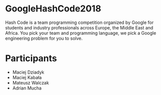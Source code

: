 # GoogleHashCode2018
Hash Code is a team programming competition organized by Google for students and industry professionals across Europe, the Middle East and Africa. You pick your team and programming language, we pick a Google engineering problem for you to solve.

# Participants
- Maciej Dziadyk
- Maciej Kabała
- Mateusz Walczak
- Adrian Mucha
